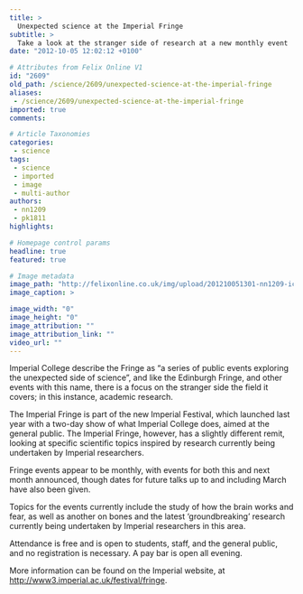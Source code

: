```yaml
---
title: >
  Unexpected science at the Imperial Fringe
subtitle: >
  Take a look at the stranger side of research at a new monthly event
date: "2012-10-05 12:02:12 +0100"

# Attributes from Felix Online V1
id: "2609"
old_path: /science/2609/unexpected-science-at-the-imperial-fringe
aliases:
 - /science/2609/unexpected-science-at-the-imperial-fringe
imported: true
comments:

# Article Taxonomies
categories:
 - science
tags:
 - science
 - imported
 - image
 - multi-author
authors:
 - nn1209
 - pk1811
highlights:

# Homepage control params
headline: true
featured: true

# Image metadata
image_path: "http://felixonline.co.uk/img/upload/201210051301-nn1209-icimages.jpeg"
image_caption: >

image_width: "0"
image_height: "0"
image_attribution: ""
image_attribution_link: ""
video_url: ""
---
```


Imperial College describe the Fringe as “a series of public events exploring the unexpected side of science”, and like the Edinburgh Fringe, and other events with this name, there is a focus on the stranger side the field it covers; in this instance, academic research.

The Imperial Fringe is part of the new Imperial Festival, which launched last year with a two-day show of what Imperial College does, aimed at the general public. The Imperial Fringe, however, has a slightly different remit, looking at specific scientific topics inspired by research currently being undertaken by Imperial researchers.

Fringe events appear to be monthly, with events for both this and next month announced, though dates for future talks up to and including March have also been given.

Topics for the events currently include the study of how the brain works and fear, as well as another on bones and the latest ‘groundbreaking’ research currently being undertaken by Imperial researchers in this area.

Attendance is free and is open to students, staff, and the general public, and no registration is necessary. A pay bar is open all evening.

More information can be found on the Imperial website, at http://www3.imperial.ac.uk/festival/fringe.
